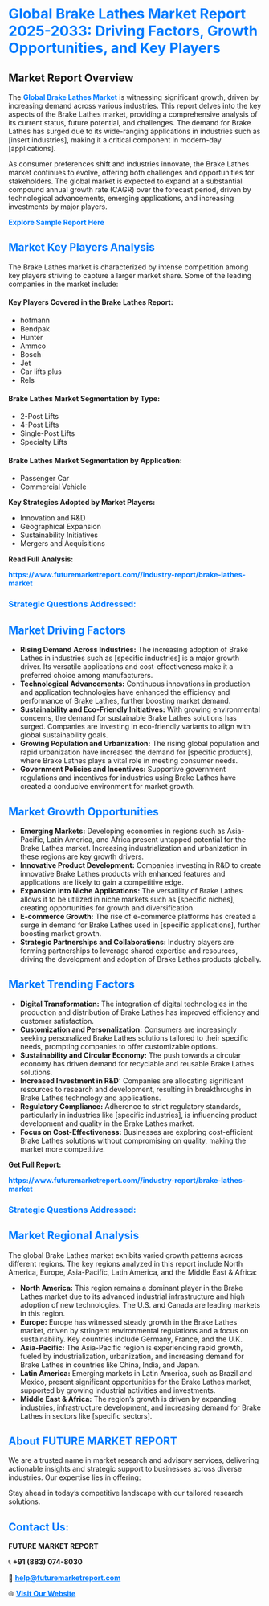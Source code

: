 <h1 style="color: #007BFF;">Global Brake Lathes Market Report 2025-2033: Driving Factors, Growth Opportunities, and Key Players</h1>

<section id="overview">
<h2>Market Report Overview</h2>
<p>The <a href="https://www.futuremarketreport.com//industry-report/brake-lathes-market" style="color: #007BFF; text-decoration: none;"><strong>Global Brake Lathes Market</strong></a> is witnessing significant growth, driven by increasing demand across various industries. This report delves into the key aspects of the Brake Lathes market, providing a comprehensive analysis of its current status, future potential, and challenges. The demand for Brake Lathes has surged due to its wide-ranging applications in industries such as [insert industries], making it a critical component in modern-day [applications].</p>
<p>As consumer preferences shift and industries innovate, the Brake Lathes market continues to evolve, offering both challenges and opportunities for stakeholders. The global market is expected to expand at a substantial compound annual growth rate (CAGR) over the forecast period, driven by technological advancements, emerging applications, and increasing investments by major players.</p>
</section>

<section id="overview">
<p><a href="https://www.futuremarketreport.com//request-sample/reportId=49922" style="color: #007BFF; text-decoration: none;"><strong>Explore Sample Report Here</strong></a></p>
</section>

<section id="key-players">
<h2 style="color: #007BFF;">Market Key Players Analysis</h2>
<p>The Brake Lathes market is characterized by intense competition among key players striving to capture a larger market share. Some of the leading companies in the market include:</p>
<h4>Key Players Covered in the Brake Lathes Report:</h4>
<ul><li>hofmann</li><li>Bendpak</li><li>Hunter</li><li>Ammco</li><li>Bosch</li><li>Jet</li><li>Car lifts plus</li><li>Rels</li></ul>
<h4>Brake Lathes Market Segmentation by Type:</h4>
<ul><li>2-Post Lifts</li><li>4-Post Lifts</li><li>Single-Post Lifts</li><li>Specialty Lifts</li></ul>

<h4>Brake Lathes Market Segmentation by Application:</h4>
<ul><li>Passenger Car</li><li>Commercial Vehicle</li></ul>
<p><strong>Key Strategies Adopted by Market Players:</strong></p>
<ul>
<li>Innovation and R&D</li>
<li>Geographical Expansion</li>
<li>Sustainability Initiatives</li>
<li>Mergers and Acquisitions</li>
</ul>
</section>

<section>
<p><strong>Read Full Analysis: </strong></p><a href="https://www.futuremarketreport.com//industry-report/brake-lathes-market" style="color: #007BFF; text-decoration: none;"><strong>https://www.futuremarketreport.com//industry-report/brake-lathes-market</strong></a>
<h3 style="color: #007BFF;">Strategic Questions Addressed:</h3>
</section>

<section id="driving-factors">
<h2 style="color: #007BFF;">Market Driving Factors</h2>
<ul>
<li><strong>Rising Demand Across Industries:</strong> The increasing adoption of Brake Lathes in industries such as [specific industries] is a major growth driver. Its versatile applications and cost-effectiveness make it a preferred choice among manufacturers.</li>
<li><strong>Technological Advancements:</strong> Continuous innovations in production and application technologies have enhanced the efficiency and performance of Brake Lathes, further boosting market demand.</li>
<li><strong>Sustainability and Eco-Friendly Initiatives:</strong> With growing environmental concerns, the demand for sustainable Brake Lathes solutions has surged. Companies are investing in eco-friendly variants to align with global sustainability goals.</li>
<li><strong>Growing Population and Urbanization:</strong> The rising global population and rapid urbanization have increased the demand for [specific products], where Brake Lathes plays a vital role in meeting consumer needs.</li>
<li><strong>Government Policies and Incentives:</strong> Supportive government regulations and incentives for industries using Brake Lathes have created a conducive environment for market growth.</li>
</ul>
</section>

<section id="growth-opportunities">
<h2 style="color: #007BFF;">Market Growth Opportunities</h2>
<ul>
<li><strong>Emerging Markets:</strong> Developing economies in regions such as Asia-Pacific, Latin America, and Africa present untapped potential for the Brake Lathes market. Increasing industrialization and urbanization in these regions are key growth drivers.</li>
<li><strong>Innovative Product Development:</strong> Companies investing in R&D to create innovative Brake Lathes products with enhanced features and applications are likely to gain a competitive edge.</li>
<li><strong>Expansion into Niche Applications:</strong> The versatility of Brake Lathes allows it to be utilized in niche markets such as [specific niches], creating opportunities for growth and diversification.</li>
<li><strong>E-commerce Growth:</strong> The rise of e-commerce platforms has created a surge in demand for Brake Lathes used in [specific applications], further boosting market growth.</li>
<li><strong>Strategic Partnerships and Collaborations:</strong> Industry players are forming partnerships to leverage shared expertise and resources, driving the development and adoption of Brake Lathes products globally.</li>
</ul>
</section>

<section id="trending-factors">
<h2 style="color: #007BFF;">Market Trending Factors</h2>
<ul>
<li><strong>Digital Transformation:</strong> The integration of digital technologies in the production and distribution of Brake Lathes has improved efficiency and customer satisfaction.</li>
<li><strong>Customization and Personalization:</strong> Consumers are increasingly seeking personalized Brake Lathes solutions tailored to their specific needs, prompting companies to offer customizable options.</li>
<li><strong>Sustainability and Circular Economy:</strong> The push towards a circular economy has driven demand for recyclable and reusable Brake Lathes solutions.</li>
<li><strong>Increased Investment in R&D:</strong> Companies are allocating significant resources to research and development, resulting in breakthroughs in Brake Lathes technology and applications.</li>
<li><strong>Regulatory Compliance:</strong> Adherence to strict regulatory standards, particularly in industries like [specific industries], is influencing product development and quality in the Brake Lathes market.</li>
<li><strong>Focus on Cost-Effectiveness:</strong> Businesses are exploring cost-efficient Brake Lathes solutions without compromising on quality, making the market more competitive.</li>
</ul>
</section>

<section>
<p><strong>Get Full Report: </strong></p><a href="https://www.futuremarketreport.com//industry-report/brake-lathes-market" style="color: #007BFF; text-decoration: none;"><strong>https://www.futuremarketreport.com//industry-report/brake-lathes-market</strong></a>
<h3 style="color: #007BFF;">Strategic Questions Addressed:</h3>
</section>


<section id="regional-analysis">
<h2 style="color: #007BFF;">Market Regional Analysis</h2>
<p>The global Brake Lathes market exhibits varied growth patterns across different regions. The key regions analyzed in this report include North America, Europe, Asia-Pacific, Latin America, and the Middle East & Africa:</p>
<ul>
<li><strong>North America:</strong> This region remains a dominant player in the Brake Lathes market due to its advanced industrial infrastructure and high adoption of new technologies. The U.S. and Canada are leading markets in this region.</li>
<li><strong>Europe:</strong> Europe has witnessed steady growth in the Brake Lathes market, driven by stringent environmental regulations and a focus on sustainability. Key countries include Germany, France, and the U.K.</li>
<li><strong>Asia-Pacific:</strong> The Asia-Pacific region is experiencing rapid growth, fueled by industrialization, urbanization, and increasing demand for Brake Lathes in countries like China, India, and Japan.</li>
<li><strong>Latin America:</strong> Emerging markets in Latin America, such as Brazil and Mexico, present significant opportunities for the Brake Lathes market, supported by growing industrial activities and investments.</li>
<li><strong>Middle East & Africa:</strong> The region’s growth is driven by expanding industries, infrastructure development, and increasing demand for Brake Lathes in sectors like [specific sectors].</li>
</ul>
</section>

<footer>
<h2 style="color: #007BFF;">About FUTURE MARKET REPORT</h2>
<p>We are a trusted name in market research and advisory services, delivering actionable insights and strategic support to businesses across diverse industries. Our expertise lies in offering:</p>

<p>Stay ahead in today’s competitive landscape with our tailored research solutions.</p>

<h2 style="color: #007BFF;">Contact Us:</h2>
<p><strong>FUTURE MARKET REPORT</strong></p>
<p>📞 <strong>+91 (883) 074-8030</strong></p>
<p>📧 <strong><a href="mailto:help@futuremarketreport.com" style="color: #007BFF;">help@futuremarketreport.com</a></strong></p>
<p>🌐 <strong><a href="https://www.futuremarketreport.com/" style="color: #007BFF;">Visit Our Website</a></strong></p>
</footer>
